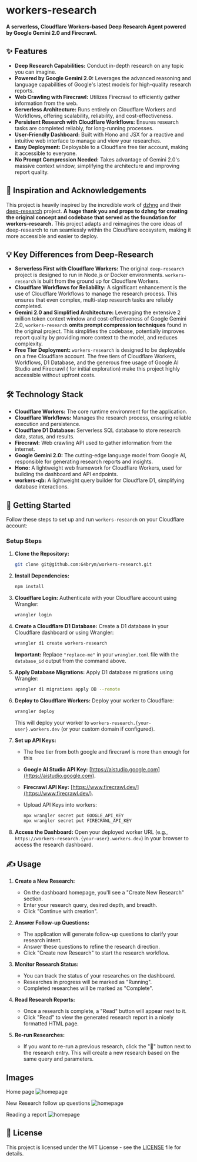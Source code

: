 # workers-research

**A serverless, Cloudflare Workers-based Deep Research Agent powered by Google Gemini 2.0 and Firecrawl.**

## ✨ Features

- **Deep Research Capabilities:** Conduct in-depth research on any topic you can imagine.
- **Powered by Google Gemini 2.0:** Leverages the advanced reasoning and language capabilities of Google's latest models
  for high-quality research reports.
- **Web Crawling with Firecrawl:** Utilizes Firecrawl to efficiently gather information from the web.
- **Serverless Architecture:** Runs entirely on Cloudflare Workers and Workflows, offering scalability, reliability, and
  cost-effectiveness.
- **Persistent Research with Cloudflare Workflows:** Ensures research tasks are completed reliably, for long-running
  processes.
- **User-Friendly Dashboard:**  Built with Hono and JSX for a reactive and intuitive web interface to manage and view
  your researches.
- **Easy Deployment:** Deployable to a Cloudflare free tier account, making it accessible to everyone.
- **No Prompt Compression Needed:** Takes advantage of Gemini 2.0's massive context window, simplifying the architecture
  and improving report quality.

## 🚀 Inspiration and Acknowledgements

This project is heavily inspired by the incredible work of [dzhng](https://github.com/dzhng) and
their [deep-research](https://github.com/dzhng/deep-research) project.  **A huge thank you and props to dzhng for
creating the original concept and codebase that served as the foundation for workers-research.**  This project adapts
and reimagines the core ideas of deep-research to run seamlessly within the Cloudflare ecosystem, making it more
accessible and easier to deploy.

## 💡 Key Differences from Deep-Research

- **Serverless First with Cloudflare Workers:**  The original `deep-research` project is designed to run in Node.js or
  Docker environments. `workers-research` is built from the ground up for Cloudflare Workers.
- **Cloudflare Workflows for Reliability:**  A significant enhancement is the use of Cloudflare Workflows to manage the
  research process. This ensures that even complex, multi-step research tasks are reliably completed.
- **Gemini 2.0 and Simplified Architecture:**  Leveraging the extensive 2 million token context window and
  cost-effectiveness of Google Gemini 2.0, `workers-research` **omits prompt compression techniques** found in the
  original project. This simplifies the codebase, potentially improves report quality by providing more context to the
  model, and reduces complexity.
- **Free Tier Deployment:**  `workers-research` is designed to be deployable on a free Cloudflare account. The free
  tiers of Cloudflare Workers, Workflows, D1 Database, and the generous free usage of Google AI Studio and Firecrawl (
  for initial exploration) make this project highly accessible without upfront costs.

## 🛠️ Technology Stack

- **Cloudflare Workers:**  The core runtime environment for the application.
- **Cloudflare Workflows:**  Manages the research process, ensuring reliable execution and persistence.
- **Cloudflare D1 Database:**  Serverless SQL database to store research data, status, and results.
- **Firecrawl:**  Web crawling API used to gather information from the internet.
- **Google Gemini 2.0:**  The cutting-edge language model from Google AI, responsible for generating research reports
  and insights.
- **Hono:**  A lightweight web framework for Cloudflare Workers, used for building the dashboard and API endpoints.
- **workers-qb:**  A lightweight query builder for Cloudflare D1, simplifying database interactions.


## 🚦 Getting Started

Follow these steps to set up and run `workers-research` on your Cloudflare account:

### Setup Steps

1. **Clone the Repository:**
   ```bash
   git clone git@github.com:G4brym/workers-research.git
   ```

2. **Install Dependencies:**
   ```bash
   npm install
   ```

3. **Cloudflare Login:**
   Authenticate with your Cloudflare account using Wrangler:
   ```bash
   wrangler login
   ```

4. **Create a Cloudflare D1 Database:**
   Create a D1 database in your Cloudflare dashboard or using Wrangler:
   ```bash
   wrangler d1 create workers-research
   ```
   **Important:**  Replace `"replace-me"` in your `wrangler.toml` file with the `database_id` output from the command
   above.

5. **Apply Database Migrations:**
   Apply D1 database migrations using Wrangler:
   ```bash
   wrangler d1 migrations apply DB --remote
   ```

6. **Deploy to Cloudflare Workers:**
   Deploy your worker to Cloudflare:
   ```bash
   wrangler deploy
   ```
   This will deploy your worker to `workers-research.{your-user}.workers.dev` (or your custom domain if configured).

7. **Set up API Keys:**
	- The free tier from both google and firecrawl is more than enough for this
	- **Google AI Studio API Key:** [https://aistudio.google.com](https://aistudio.google.com).
	- **Firecrawl API Key:** [https://www.firecrawl.dev/](https://www.firecrawl.dev/).

	- Upload API Keys into workers:

	  ```bash
      npx wrangler secret put GOOGLE_API_KEY
      npx wrangler secret put FIRECRAWL_API_KEY
	  ```

8. **Access the Dashboard:**
   Open your deployed worker URL (e.g., `https://workers-research.{your-user}.workers.dev`) in your browser to access the research
   dashboard.

## ✍️ Usage

1. **Create a New Research:**
	- On the dashboard homepage, you'll see a "Create New Research" section.
	- Enter your research query, desired depth, and breadth.
	- Click "Continue with creation".

2. **Answer Follow-up Questions:**
	- The application will generate follow-up questions to clarify your research intent.
	- Answer these questions to refine the research direction.
	- Click "Create new Research" to start the research workflow.

3. **Monitor Research Status:**
	- You can track the status of your researches on the dashboard.
	- Researches in progress will be marked as "Running".
	- Completed researches will be marked as "Complete".

4. **Read Research Reports:**
	- Once a research is complete, a "Read" button will appear next to it.
	- Click "Read" to view the generated research report in a nicely formatted HTML page.

5. **Re-run Researches:**
	- If you want to re-run a previous research, click the "🔄" button next to the research entry. This will create a new
	  research based on the same query and parameters.


## Images

Home page
![homepage](https://github.com/G4brym/workers-research/raw/main/images/home.png)

New Research follow up questions
![homepage](https://github.com/G4brym/workers-research/raw/main/images/new-research.png)

Reading a report
![homepage](https://github.com/G4brym/workers-research/raw/main/images/report.png)


## 📜 License

This project is licensed under the MIT License - see the [LICENSE](LICENSE) file for details.
